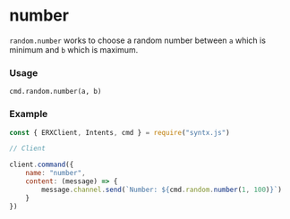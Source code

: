 # number

`random.number` works to choose a random number between `a` which is minimum and `b` which is maximum.

### Usage

```yang
cmd.random.number(a, b)
```

### Example

```javascript
const { ERXClient, Intents, cmd } = require("syntx.js")

// Client

client.command({
    name: "number",
    content: (message) => {
        message.channel.send(`Number: ${cmd.random.number(1, 100)}`)
    }
})
```

